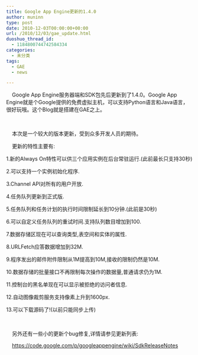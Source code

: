 ```yaml
---
title: Google App Engine更新的1.4.0
author: muninn
type: post
date: 2010-12-03T00:00:00+00:00
url: /2010/12/03/gae_update.html
duoshuo_thread_id:
  - 1184800744742584334
categories:
  - 未分类
tags:
  - GAE
  - news

---
```

&nbsp;&nbsp; &nbsp;Google App Engine服务器端和SDK包先后更新到了1.4.0。Google App Engine就是个Google提供的免费虚拟主机，可以支持Python语言和Java语言，很好玩哦。这个Blog就是搭建在GAE之上。

&nbsp;

&nbsp;&nbsp; &nbsp;本次是一个较大的版本更新，受到众多开发人员的期待。

&nbsp;&nbsp; &nbsp;更新的特性主要有:

1.新的Always On特性可以供三个应用实例在后台常驻运行.(此前最长只支持30秒)

2.可以支持一个实例初始化程序.

3.Channel API对所有的用户开放.

4.任务队列更新到正式版.

5.任务队列和任务计划的执行时间限制延长到10分钟.(此前是30秒)

6.可以自定义任务队列的重试时间.支持队列数目增加到100.

7.数据存储区现在可以查询类型,表空间和实体的属性.

8.URLFetch应答数据增加到32M.

9.程序发出的邮件附件限制从1M提高到10M,接收的限制仍然是10M.

10.数据存储的批量接口不再限制每次操作的数据量,普通请求仍为1M.

11.控制台的黑名单现在可以显示被拒绝的访问者信息.

12.自动图像裁剪服务支持像素上升到1600px.

13.可以下载源码了!(以前只能同步上传)

&nbsp;

&nbsp;&nbsp; &nbsp;另外还有一些小的更新个bug修复,详情请参见更新列表:

&nbsp;&nbsp; &nbsp;https://code.google.com/p/googleappengine/wiki/SdkReleaseNotes
